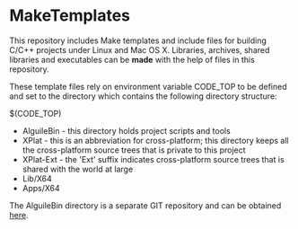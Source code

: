 # **MakeTemplates**
This repository includes Make templates and include files for building C/C++
projects under Linux and Mac OS X. Libraries, archives, shared libraries
and executables can be **made** with the help of files in this repository.

These template files rely on environment variable CODE_TOP to be defined
and set to the directory which contains the following directory structure:

$(CODE_TOP)
* AlguileBin - this directory holds project scripts and tools
* XPlat - this is an abbreviation for cross-platform; this directory keeps all the cross-platform source trees that is private to this project
* XPlat-Ext - the 'Ext' suffix indicates cross-platform source trees that is shared with the world at large
* Lib/X64
* Apps/X64

The AlguileBin directory is a separate GIT repository and can be obtained
[here](https://github.com/striverconniver/AlguileBin.git).

   

